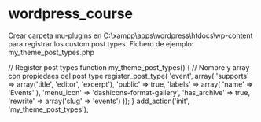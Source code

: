 ﻿# wordpress_course
Crear carpeta mu-plugins en C:\xampp\apps\wordpress\htdocs\wp-content para registrar los custom post types.
Fichero de ejemplo: my_theme_post_types.php

// Register post types
    function my_theme_post_types() {
        // Nombre y array con propiedaes del post type
        register_post_type( 'event',  array(
			'supports' => array('title', 'editor', 'excerpt'),
            'public' => true,
            'labels' => array(
                'name' => 'Events'
            ),
            'menu_icon' => 'dashicons-format-gallery',
			'has_archive' => true,
			'rewrite' => array('slug' => 'events')
        ));
    }
    add_action('init', 'my_theme_post_types');
